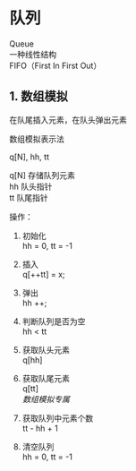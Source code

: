 # 队列

Queue  
一种线性结构  
FIFO（First In First Out）  

## 1. 数组模拟

在队尾插入元素，在队头弹出元素  

数组模拟表示法  

q\[N], hh, tt  

q\[N] 存储队列元素  
hh 队头指针  
tt 队尾指针  

操作：  

1. 初始化  
    hh = 0, tt = -1  

2. 插入  
    q\[++tt] = x;  

3. 弹出  
    hh ++;  

4. 判断队列是否为空  
    hh < tt  

5. 获取队头元素  
    q\[hh]  

6. 获取队尾元素  
    q\[tt]  
    *数组模拟专属*  

7. 获取队列中元素个数  
    tt - hh + 1  

8. 清空队列  
    hh = 0, tt = -1  
